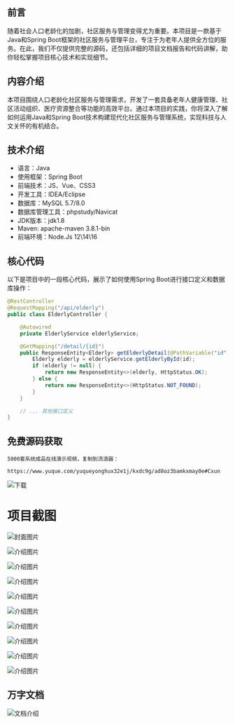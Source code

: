 ## 前言

随着社会人口老龄化的加剧，社区服务与管理变得尤为重要。本项目是一款基于Java和Spring Boot框架的社区服务与管理平台，专注于为老年人提供全方位的服务。在此，我们不仅提供完整的源码，还包括详细的项目文档报告和代码讲解，助你轻松掌握项目核心技术和实现细节。

## 内容介绍

本项目围绕人口老龄化社区服务与管理需求，开发了一套具备老年人健康管理、社区活动组织、医疗资源整合等功能的高效平台。通过本项目的实践，你将深入了解如何运用Java和Spring Boot技术构建现代化社区服务与管理系统，实现科技与人文关怀的有机结合。

## 技术介绍

- 语言：Java
- 使用框架：Spring Boot
- 前端技术：JS、Vue、CSS3
- 开发工具：IDEA/Eclipse
- 数据库：MySQL 5.7/8.0
- 数据库管理工具：phpstudy/Navicat
- JDK版本：jdk1.8
- Maven: apache-maven 3.8.1-bin
- 前端环境：Node.Js 12\14\16

## 核心代码

以下是项目中的一段核心代码，展示了如何使用Spring Boot进行接口定义和数据库操作：

```java
@RestController
@RequestMapping("/api/elderly")
public class ElderlyController {

    @Autowired
    private ElderlyService elderlyService;

    @GetMapping("/detail/{id}")
    public ResponseEntity<Elderly> getElderlyDetail(@PathVariable("id") int id) {
        Elderly elderly = elderlyService.getElderlyById(id);
        if (elderly != null) {
            return new ResponseEntity<>(elderly, HttpStatus.OK);
        } else {
            return new ResponseEntity<>(HttpStatus.NOT_FOUND);
        }
    }

    // ... 其他接口定义
}
```

## 免费源码获取

```
5000套系统成品在线演示视频，复制到流浪器： 
```
```
https://www.yuque.com/yuqueyonghux32e1j/kxdc9g/ad8oz3bamkxmay0e#Cxun
```
![下载](https://img12.360buyimg.com/ddimg/jfs/t1/339687/11/1349/28408/68ad865fF412d7877/adaa650483a100f2.jpg)

# 项目截图

![封面图片](https://img13.360buyimg.com/ddimg/jfs/t1/295757/3/20562/126650/689dabbbF0ed21eee/def947efd3ad3be8.jpg)

![介绍图片](https://img12.360buyimg.com/ddimg/jfs/t1/325652/16/4401/57648/689dab9cFbcf113a8/26be5dbda28a915d.jpg)

![介绍图片](https://img10.360buyimg.com/ddimg/jfs/t1/290162/31/26120/72210/689dab9dFe6662d55/f0b37024e3056481.jpg)

![介绍图片](https://img14.360buyimg.com/ddimg/jfs/t1/319212/25/24447/27401/689dab9dFe9cb738b/e18d004a617d783e.jpg)

![介绍图片](https://img12.360buyimg.com/ddimg/jfs/t1/313968/12/26416/132274/689dab9eF4e0be054/51983f10300daeea.jpg)

![介绍图片](https://img12.360buyimg.com/ddimg/jfs/t1/324380/19/4519/25604/689dab9fF8ec686df/4742d97cb961b9df.jpg)

![介绍图片](https://img10.360buyimg.com/ddimg/jfs/t1/287812/37/24067/87985/689daba0F659f9124/6a34f7eb17cc7dc2.jpg)

![介绍图片](https://img12.360buyimg.com/ddimg/jfs/t1/328711/24/4451/25270/689daba0F4194e6e9/6eb4a336cc32cbe4.jpg)

![介绍图片](https://img10.360buyimg.com/ddimg/jfs/t1/318616/22/25423/26678/689daba1F83b753c1/8e260ddeddf522c8.jpg)

![介绍图片](https://img10.360buyimg.com/ddimg/jfs/t1/300544/2/24554/89619/689daba2F6841fa4d/c53cf0b1beef66d5.jpg)


## 万字文档
![文档介绍](https://img14.360buyimg.com/ddimg/jfs/t1/338393/1/3576/156947/68b1ad0cF74dc525c/ff9cd6c574295685.jpg)
